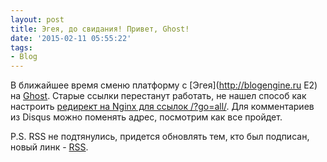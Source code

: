 ```yaml
---
layout: post
title: Эгея, до свидания! Привет, Ghost!
date: '2015-02-11 05:55:22'
tags:
- Blog
---
```


В ближайшее время сменю платформу с [Эгея](http://blogengine.ru E2) на [Ghost](https://ghost.org).
Старые ссылки перестанут работать, не нашел способ как настроить [редирект на Nginx для ссылок /?go=all/](https://toster.ru/q/186513). Для комментариев из Disqus можно поменять адрес, посмотрим как все пройдет.

P.S. RSS не подтянулись, придется обновлять тем, кто был подписан, новый линк - [RSS](http://pavel.miroshnichen.co/rss/).
